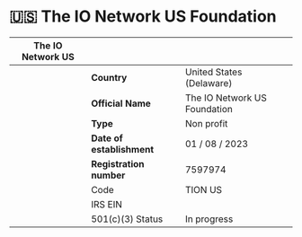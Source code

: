 # 🇺🇸 The IO Network US Foundation









| The IO Network US |                           |                              |
| ----------------- | ------------------------- | ---------------------------- |
|                   | **Country**               | United States (Delaware)     |
|                   | **Official Name**         | The IO Network US Foundation |
|                   | **Type**                  | Non profit                   |
|                   | **Date of establishment** | 01 / 08 / 2023               |
|                   | **Registration number**   | 7597974                      |
|                   | Code                      | TION US                      |
|                   | IRS EIN                   |                              |
|                   | 501(c)(3) Status          | In progress                  |







